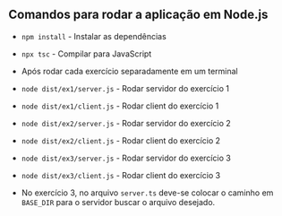 ## Comandos para rodar a aplicação em Node.js

* ```npm install``` - Instalar as dependências

* ```npx tsc``` - Compilar para JavaScript

* Após rodar cada exercício separadamente em um terminal

* ```node dist/ex1/server.js``` - Rodar servidor do exercício 1
* ```node dist/ex1/client.js``` - Rodar client do exercício 1

* ```node dist/ex2/server.js``` - Rodar servidor do exercício 2
* ```node dist/ex2/client.js``` - Rodar client do exercício 2

* ```node dist/ex3/server.js``` - Rodar servidor do exercício 3
* ```node dist/ex3/client.js``` - Rodar client do exercício 3

* No exercício 3, no arquivo ```server.ts``` deve-se colocar o caminho em ```BASE_DIR``` para o servidor buscar o arquivo desejado.
